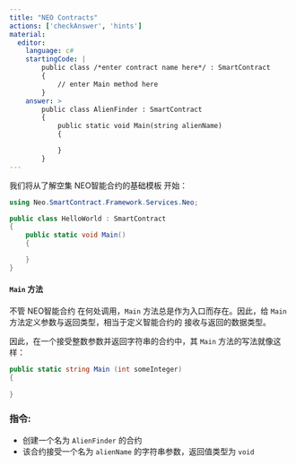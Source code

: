 ```yaml
---
title: "NEO Contracts"
actions: ['checkAnswer', 'hints']
material: 
  editor:
    language: c#
    startingCode: |
        public class /*enter contract name here*/ : SmartContract
        {
	        // enter Main method here
        }
    answer: > 
        public class AlienFinder : SmartContract
        {
            public static void Main(string alienName)
            {

            }
        }
---
```



我们将从了解空集 NEO智能合约的基础模板 开始：

```c#
using Neo.SmartContract.Framework.Services.Neo;

public class HelloWorld : SmartContract
{
    public static void Main()
    {

    }
}
```

#### `Main` 方法

不管 NEO智能合约 在何处调用，`Main` 方法总是作为入口而存在。因此，给 `Main` 方法定义参数与返回类型，相当于定义智能合约的 接收与返回的数据类型。

因此，在一个接受整数参数并返回字符串的合约中，其 `Main` 方法的写法就像这样：

```c#
public static string Main (int someInteger) 
{
  
}
```

### 指令: 

- 创建一个名为 `AlienFinder` 的合约
- 该合约接受一个名为 `alienName` 的字符串参数，返回值类型为 `void`


